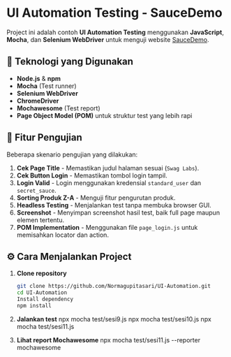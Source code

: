 # UI Automation Testing - SauceDemo

Project ini adalah contoh **UI Automation Testing** menggunakan **JavaScript**, **Mocha**, dan **Selenium WebDriver** untuk menguji website [SauceDemo](https://www.saucedemo.com).

## 🚀 Teknologi yang Digunakan
- **Node.js** & **npm**
- **Mocha** (Test runner)
- **Selenium WebDriver**
- **ChromeDriver**
- **Mochawesome** (Test report)
- **Page Object Model (POM)** untuk struktur test yang lebih rapi

## 📌 Fitur Pengujian
Beberapa skenario pengujian yang dilakukan:
1. **Cek Page Title** - Memastikan judul halaman sesuai (`Swag Labs`).
2. **Cek Button Login** - Memastikan tombol login tampil.
3. **Login Valid** - Login menggunakan kredensial `standard_user` dan `secret_sauce`.
4. **Sorting Produk Z-A** - Menguji fitur pengurutan produk.
5. **Headless Testing** - Menjalankan test tanpa membuka browser GUI.
6. **Screenshot** - Menyimpan screenshot hasil test, baik full page maupun elemen tertentu.
7. **POM Implementation** - Menggunakan file `page_login.js` untuk memisahkan locator dan action.

## ⚙️ Cara Menjalankan Project

1. **Clone repository**
   ```bash
   git clone https://github.com/Normagupitasari/UI-Automation.git
   cd UI-Automation
   Install dependency
   npm install
   
 2. **Jalankan test**
    npx mocha test/sesi9.js
    npx mocha test/sesi10.js
    npx mocha test/sesi11.js

3. **Lihat report Mochawesome**
   npx mocha test/sesi11.js --reporter mochawesome
